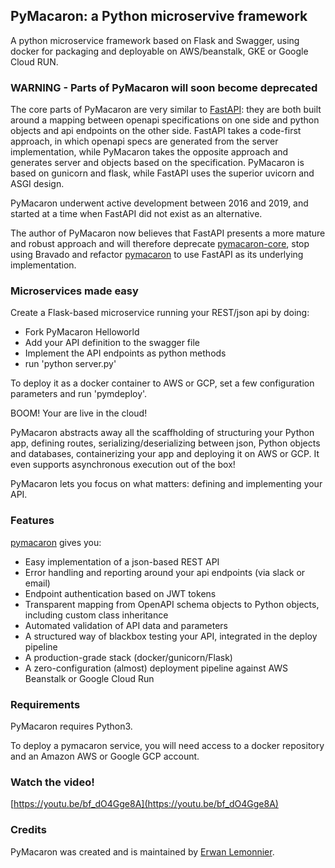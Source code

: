 ## PyMacaron: a Python microservive framework

A python microservice framework based on Flask and Swagger, using docker for
packaging and deployable on AWS/beanstalk, GKE or Google Cloud RUN.

### WARNING - Parts of PyMacaron will soon become deprecated

The core parts of PyMacaron are very similar to [FastAPI](https://fastapi.tiangolo.com/): they are both built around a mapping between openapi specifications on
one side and python objects and api endpoints on the other side. FastAPI takes a code-first approach, in which openapi
specs are generated from the server implementation, while PyMacaron takes the opposite approach and generates server and objects
based on the specification. PyMacaron is based on gunicorn and flask, while FastAPI uses the superior uvicorn and ASGI design.

PyMacaron underwent active development between 2016 and 2019, and started at a time when FastAPI did not exist as an alternative.

The author of PyMacaron now believes that FastAPI presents a more mature and robust approach and will therefore deprecate [pymacaron-core](https://github.com/pymacaron/pymacaron-core), stop using Bravado and refactor [pymacaron](https://github.com/pymacaron/pymacaron) to use FastAPI as its underlying implementation.

### Microservices made easy

Create a Flask-based microservice running your REST/json api by doing:

* Fork PyMacaron Helloworld
* Add your API definition to the swagger file
* Implement the API endpoints as python methods
* run 'python server.py'

To deploy it as a docker container to AWS or GCP, set a few configuration
parameters and run 'pymdeploy'.

BOOM! Your are live in the cloud!

PyMacaron abstracts away all the scaffholding of structuring your Python app,
defining routes, serializing/deserializing between json, Python objects and
databases, containerizing your app and deploying it on AWS or GCP. It even
supports asynchronous execution out of the box!

PyMacaron lets you focus on what matters: defining and implementing your API.

### Features

[pymacaron](https://github.com/pymacaron/pymacaron) gives
you:

* Easy implementation of a json-based REST API
* Error handling and reporting around your api endpoints (via slack or email)
* Endpoint authentication based on JWT tokens
* Transparent mapping from OpenAPI schema objects to Python objects, including custom class inheritance
* Automated validation of API data and parameters
* A structured way of blackbox testing your API, integrated in the deploy pipeline
* A production-grade stack (docker/gunicorn/Flask)
* A zero-configuration (almost) deployment pipeline against AWS Beanstalk or Google Cloud Run

### Requirements

PyMacaron requires Python3.

To deploy a pymacaron service, you will need access to a docker repository and
an Amazon AWS or Google GCP account.

### Watch the video!

[https://youtu.be/bf_dO4Gge8A](https://youtu.be/bf_dO4Gge8A)

### Credits

PyMacaron was created and is maintained by [Erwan Lemonnier](https://github.com/erwan-lemonnier).
